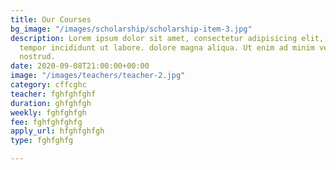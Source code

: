```yaml
---
title: Our Courses
bg_image: "/images/scholarship/scholarship-item-3.jpg"
description: Lorem ipsum dolor sit amet, consectetur adipisicing elit, sed do eiusmod
  tempor incididunt ut labore. dolore magna aliqua. Ut enim ad minim veniam, quis
  nostrud.
date: 2020-09-08T21:00:00+00:00
image: "/images/teachers/teacher-2.jpg"
category: cffcghc
teacher: fghfghfghf
duration: ghfghfgh
weekly: fghfghfgh
fee: fghfghfghfg
apply_url: hfghfghfgh
type: fghfghfg

---
```

